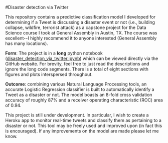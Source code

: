#Disaster detection via Twitter

This repository contains a predictive classification model I developed for determining if a Tweet is discussing a disaster event or not (i.e., building collapse, wildfire, terrorist attack) as a capstone project for the Data Science course I took at General Assembly in Austin, TX. The course was excellent--I highly recommend it to anyone interested (General Assembly has many locations). 

**Form**: The project is in a **long** python notebook ([disaster_detection_via_twitter.ipynb](disaster_detection_via_twitter.ipynb)) which can be viewed directly via the GitHub website. For brevity, feel free to just read the descriptions and ignore the long code segments. There is a total of eight sections with figures and plots interspersed throughout. 

**Outcome**: combining various Natural Language Processing tools, an accurate Logistic Regression classifier is built to automatically identify a Tweet as a disaster or not. The model boasts an 8-fold cross validation accuracy of roughly 87% and a receiver operating characteristic (ROC) area of 0.94.

This project is still under development. In particular, I wish to create a Heroku app to monitor real-time tweets and classify them as pertaining to a disaster or not. This tool may be freely used and improved upon (in fact this is encouraged). If any improvements on the model are made please let me know.




